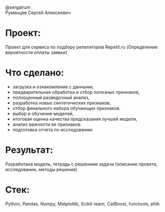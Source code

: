 @sergalrum  
Румянцев Сергей Алексеевич

# Проект:
Проект для сервиса по подбору репетиторов Repetit.ru (Определение вероятности оплаты заявки)


# Что сделано:
- загрузка и ознакомление с данными,
- предварительная обработка и отбор полезных признаков,
- полноценный разведочный анализ,
- разработка новых синтетических признаков,
- отбор финального набора обучающих признаков.
- выбор и обучение моделей,
- итоговая оценка качества предсказания лучшей модели,
- анализ важности ее признаков.
- подготовка отчета по исследованию



# Результат:
Разработана модель, тетрадь с решением задачи (описание проекта, исследование, методы решения)



# Стек:
Python,
Pandas,
Numpy,
Matplotlib,
Scikit-learn,
CatBoost,
functools,
phik

